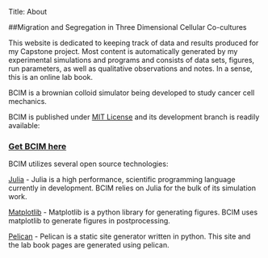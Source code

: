 Title: About

##Migration and Segregation in Three Dimensional Cellular Co-cultures

This website is dedicated to keeping track of data and results produced for 
my Capstone project. Most content is automatically generated by my experimental
simulations and programs and consists of data sets, figures, run parameters, 
as well as qualitative observations and notes. In a sense, this is an online
lab book.


BCIM is a brownian colloid simulator being developed to study cancer cell
mechanics.

BCIM is published under [MIT License](https://github.com/dankolbman/BCIM/blob/master/LICENSE)
and its development branch is readily available:

### [Get BCIM here](https://github.com/dankolbman/BCIM)

BCIM utilizes several open source technologies:

[Julia](http://julialang.org/) - Julia is a high performance, scientific
programming language currently in development. BCIM relies on Julia for the
bulk of its simulation work.

[Matplotlib](http://matplotlib.org/) - Matplotlib is a python library for
generating figures. BCIM uses matplotlib to generate figures in postprocessing.

[Pelican](http://blog.getpelican.com/) - Pelican is a static site generator
written in python. This site and the lab book pages are generated using
pelican.
